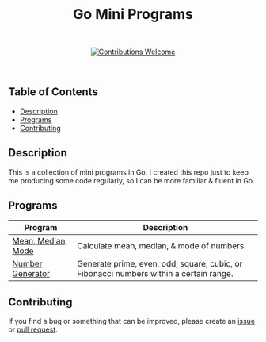 <div align="center">
  <br>
  <h1>Go Mini Programs</h1>
  <br>
  <p align="center">
    <a href="https://github.com/nadiannis/go-mini-programs/issues"><img alt="Contributions Welcome" src="https://img.shields.io/badge/contributions-welcome-blue.svg?style=flat"></a>
  </p>
  <br>
</div>

## Table of Contents

- [Description](#description)
- [Programs](#programs)
- [Contributing](#contributing)

## Description

This is a collection of mini programs in Go. I created this repo just to keep me producing some code regularly, so I can be more familiar & fluent in Go.

## Programs

| **Program**                              | **Description**                                                                        |
| ---------------------------------------- | -------------------------------------------------------------------------------------- |
| [Mean, Median, Mode](./mean_median_mode) | Calculate mean, median, & mode of numbers.                                             |
| [Number Generator](./number_generator)   | Generate prime, even, odd, square, cubic, or Fibonacci numbers within a certain range. |

## Contributing

If you find a bug or something that can be improved, please create an [issue](https://github.com/nadiannis/go-mini-programs/issues) or [pull request](https://github.com/nadiannis/go-mini-programs/pulls).
